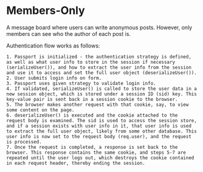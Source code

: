 # Members-Only
A message board where users can write anonymous posts. However, only members can see who the author of each post is.

Authentication flow works as follows:

    1. Passport is initialized - the authentication strategy is defined, as well as what user info to store in the session if necessary (serializeUser()), and how to extract the user info from the session and use it to access and set the full user object (deserializeUser()).
    2. User submits login info on form.
    3. Passport uses given strategy to validate login info.
    4. If validated, serializeUser() is called to store the user data in a new session object, which is stored under a session ID (sid) key. This key-value pair is sent back in a session cookie to the browser.
    5. The browser makes another request with that cookie, say, to view some content on the page.
    6. deserializeUser() is executed and the cookie attached to the request body is examined. The sid is used to access the session store, and if a session exists with user info in it, that user info is used to extract the full user object, likely from some other database. This user info is now set to the request body (req.user), and the request is processed.
    7. Once the request is completed, a response is set back to the browser. This response contains the same cookie, and steps 5-7 are repeated until the user logs out, which destroys the cookie contained in each request header, thereby ending the session.